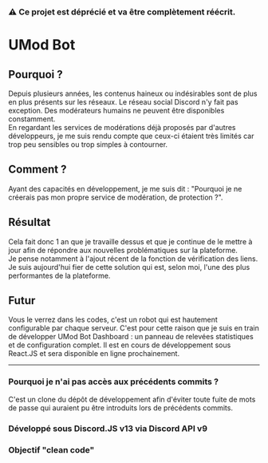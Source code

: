 ### ⚠️ Ce projet est déprécié et va être complètement réécrit.

# UMod Bot
## Pourquoi ?
Depuis plusieurs années, les contenus haineux ou indésirables sont de plus en plus présents sur les réseaux. Le réseau social Discord n'y fait pas exception. Des modérateurs humains ne peuvent être disponibles constamment.\
En regardant les services de modérations déjà proposés par d'autres développeurs, je me suis rendu compte que ceux-ci étaient très limités car trop peu sensibles ou trop simples à contourner.

## Comment ?
Ayant des capacités en développement, je me suis dit : "Pourquoi je ne créerais pas mon propre service de modération, de protection ?".

## Résultat
Cela fait donc 1 an que je travaille dessus et que je continue de le mettre à jour afin de répondre aux nouvelles problématiques sur la plateforme.\
Je pense notamment à l'ajout récent de la fonction de vérification des liens.\
Je suis aujourd'hui fier de cette solution qui est, selon moi, l'une des plus performantes de la plateforme.

## Futur
Vous le verrez dans les codes, c'est un robot qui est hautement configurable par chaque serveur. C'est pour cette raison que je suis en train de développer UMod Bot Dashboard : un panneau de relevées statistiques et de configuration complet. Il est en cours de développement sous React.JS et sera disponible en ligne prochainement.

---

### Pourquoi je n'ai pas accès aux précédents commits ?
C'est un clone du dépôt de développement afin d'éviter toute fuite de mots de passe qui auraient pu être introduits lors de précédents commits.

### Développé sous Discord.JS v13 via Discord API v9
### Objectif "clean code"
